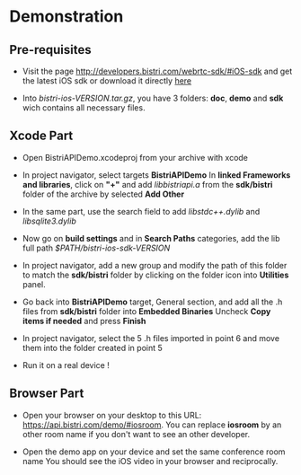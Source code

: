 Demonstration
=============

Pre-requisites
--------------
- Visit the page http://developers.bistri.com/webrtc-sdk/#iOS-sdk and get the latest iOS sdk or download it directly [here](http://bit.ly/bistri_ios_1_0-beta-1)

- Into *bistri-ios-VERSION.tar.gz*, you have 3 folders: **doc**, **demo** and **sdk** wich contains all necessary files.

Xcode Part
----------

- Open BistriAPIDemo.xcodeproj from your archive with xcode

- In project navigator, select targets **BistriAPIDemo**
In **linked Frameworks and libraries**, click on **"+"** and add *libbistriapi.a* from the **sdk/bistri** folder of the archive by selected **Add Other**

- In the same part, use the search field to add *libstdc++.dylib* and *libsqlite3.dylib*

- Now go on **build settings** and in **Search Paths** categories, add the lib full path *$PATH/bistri-ios-sdk-VERSION*

- In project navigator, add a new group and modify the path of this folder to match the **sdk/bistri** folder by clicking on the folder icon into **Utilities** panel.

- Go back into **BistriAPIDemo** target, General section, and add all the .h files from **sdk/bistri** folder into **Embedded Binaries**
Uncheck **Copy items if needed** and press **Finish**

- In project navigator, select the 5 .h files imported in point 6 and move them into the folder created in point 5

- Run it on a real device !

Browser Part
------------
- Open your browser on your desktop to this URL: https://api.bistri.com/demo/#iosroom.
   You can replace **iosroom** by an other room name if you don't want to see an other developer.

- Open the demo app on your device and set the same conference room name
   You should see the iOS video in your browser and reciprocally.
